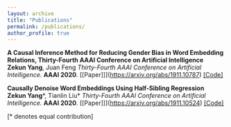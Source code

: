 ```yaml
---
layout: archive
title: "Publications"
permalink: /publications/
author_profile: true
---
```


<b>A Causal Inference Method for Reducing Gender Bias in Word Embedding Relations, Thirty-Fourth AAAI Conference on Artificial Intelligence</b><br>
<b>Zekun Yang</b>, Juan Feng
<i>Thirty-Fourth AAAI Conference on Artificial Intelligence.</i> <b>AAAI 2020</b>.
[[Paper]]](https://arxiv.org/abs/1911.10787) [[Code]](https://github.com/KunkunYang/GenderBiasHSR)

<b>Causally Denoise Word Embeddings Using Half-Sibling Regression</b><br>
<b>Zekun Yang</b>\*, Tianlin Liu\*
<i>Thirty-Fourth AAAI Conference on Artificial Intelligence.</i> <b>AAAI 2020</b>.
[[Paper]]](https://arxiv.org/abs/1911.10524) [[Code]](https://github.com/KunkunYang/denoiseHSR-AAAI)


[\* denotes equal contribution]

